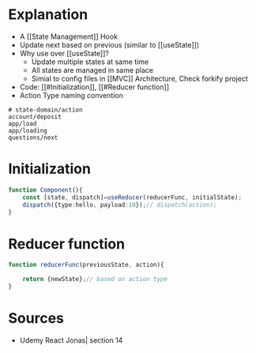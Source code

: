 # Explanation
- A [[State Management]] Hook
- Update next based on previous (similar to [[useState]])
- Why use over [[useState]]?
    - Update multiple states at same time
    - All states are managed in same place
    - Simial to config files in [[MVC]] Architecture, Check forkify project
- Code: [[#Initialization]], [[#Reducer function]]
- Action Type naming convention 
```
# state-domain/action
account/deposit
app/load
app/loading
questions/next
```

# Initialization
```ts
function Component(){
	const [state, dispatch]=useReducer(reducerFunc, initialState);
	dispatch({type:hello, payload:10});// dispatch(action);
}
```

# Reducer function
```js
function reducerFunc(previousState, action){

	return {newState};// based on action type
}

```

# Sources

- Udemy React Jonas| section 14

